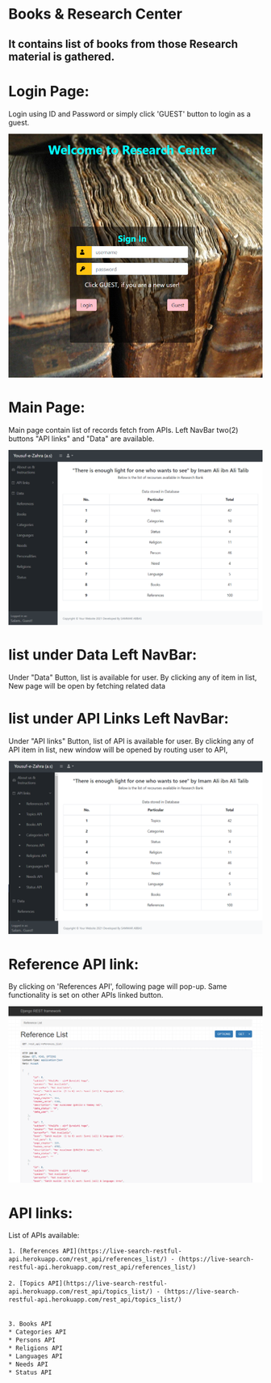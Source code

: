 # Books & Research Center
It contains list of books from those Research material is gathered.
-------------------------------------------------------------------

# Login Page:
Login using ID and Password or simply click 'GUEST' button to login
as a guest.

![Alt Text](readmeImage/siginIn_page.png "SignIn page")

# Main Page:
Main page contain list of records fetch from APIs.
Left NavBar two(2) buttons "API links" and "Data" are available.

![Alt Text](readmeImage/main_page.png "Main page")

# list under Data Left NavBar:

Under "Data" Button, list is available for user.
By clicking any of item in list, New page will be open by fetching related data

# list under API Links Left NavBar:

Under "API links" Button, list of API is available for user.
By clicking any of API item in list, new window will be opened by routing 
user to API,

![Alt Text](readmeImage/api_page.png "API button")

# Reference API link:

By clicking on 'References API', following page will pop-up.
Same functionality is set on other APIs linked button.

![Alt Text](readmeImage/reference_page.png "Reference API")

# API links:

List of APIs available:

    1. [References API](https://live-search-restful-api.herokuapp.com/rest_api/references_list/) - (https://live-search-restful-api.herokuapp.com/rest_api/references_list/)

    2. [Topics API](https://live-search-restful-api.herokuapp.com/rest_api/topics_list/) - (https://live-search-restful-api.herokuapp.com/rest_api/topics_list/)


    3. Books API
    * Categories API
    * Persons API
    * Religions API
    * Languages API
    * Needs API
    * Status API